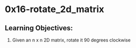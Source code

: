 # 0x16-rotate_2d_matrix
## Learning Objectives:
1. Given an n x n 2D matrix, rotate it 90 degrees clockwise
